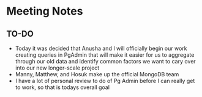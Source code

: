 # Meeting Notes
## TO-DO
* Today it was decided that Anusha and I will officially begin our work creating queries in PgAdmin that will make it easier for us 
to aggregate through our old data and identify common factors we want to cary over into our new longer-scale project
* Manny, Matthew, and Hosuk make up the official MongoDB team
* I have a lot of personal review to do of Pg Admin before I can really get to work, so that is todays overall goal
